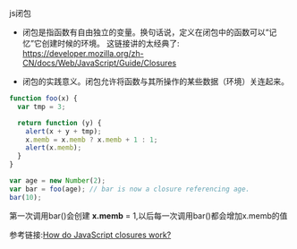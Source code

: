 js闭包
 
 + 闭包是指函数有自由独立的变量。换句话说，定义在闭包中的函数可以“记忆”它创建时候的环境。
   这链接讲的太经典了: https://developer.mozilla.org/zh-CN/docs/Web/JavaScript/Guide/Closures
   
 
 + 闭包的实践意义。闭包允许将函数与其所操作的某些数据（环境）关连起来。
  ```javascript
  function foo(x) {
    var tmp = 3;

    return function (y) {
      alert(x + y + tmp);
      x.memb = x.memb ? x.memb + 1 : 1;
      alert(x.memb);
    }
  }

  var age = new Number(2);
  var bar = foo(age); // bar is now a closure referencing age.
  bar(10);
  
  ```
  
  第一次调用bar()会创建 **x.memb** = 1,以后每一次调用bar()都会增加x.memb的值

参考链接:[How do JavaScript closures work?](http://stackoverflow.com/questions/111102/how-do-javascript-closures-work)
